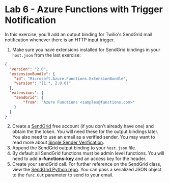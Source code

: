 # Lab 6 - Azure Functions with Trigger Notification
 
 In this exercise, you'll add an output binding for Twilio's SendGrid mail notification whenever there is an HTTP input trigger. 

 1. Make sure you have extensions installed for SendGrid bindings in your `host.json` from the last exercise:

 ```json
 {
   "version": "2.0",
   "extensionBundle": {
     "id": "Microsoft.Azure.Functions.ExtensionBundle",
     "version": "[1.*, 2.0.0)"
   },
   "extensions": {
     "sendGrid": {
         "from": "Azure Functions <samples@functions.com>"
     }
   }
 }
 ```

 2. Create a [SendGrid](https://sendgrid.com/) free account (if you don't already have one) and obtain the the token. You will need these for the output bindings later. You also need to use an email as a verified sender. You may want to read more about [Single Sender Verification](https://sendgrid.com/docs/for-developers/sending-email/sender-identity/#single-sender-verification).
 3. Append the SendGrid output binding to your `host.json` file.
 4. By default all SendGrid functions must be admin level functions.  You will need to add **x-functions-key** and an access key for the header.  
 5. Create your sendGrid call. For further reference on the SendGrid class, view the [SendGrid Python repo](https://github.com/sendgrid/sendgrid-python/). You can pass a serialized JSON object to the `func.Out` parameter to send to your email.
